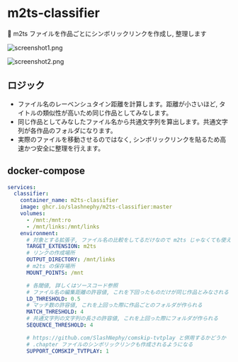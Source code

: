 # m2ts-classifier

🧹 m2ts ファイルを作品ごとにシンボリックリンクを作成し, 整理します

![screenshot1.png](https://i.imgur.com/XSjwXO7.png)

![screenshot2.png](https://i.imgur.com/YgZv3ko.png)

## ロジック

- ファイル名のレーベンシュタイン距離を計算します。距離が小さいほど, タイトルの類似性が高いため同じ作品としてみなします。
- 同じ作品としてみなしたファイル名から共通文字列を算出します。共通文字列が各作品のフォルダになります。
- 実際のファイルを移動させるのではなく, シンボリックリンクを貼るため高速かつ安全に整理を行えます。

## docker-compose

```yml
services:
  classifier:
    container_name: m2ts-classifier
    image: ghcr.io/slashnephy/m2ts-classifier:master
    volumes:
      - /mnt:/mnt:ro
      - /mnt/links:/mnt/links
    environment:
      # 対象とする拡張子, ファイル名の比較をしてるだけなので m2ts じゃなくても使えます
      TARGET_EXTENSION: m2ts
      # リンクの作成場所
      OUTPUT_DIRECTORY: /mnt/links
      # m2ts の保存場所
      MOUNT_POINTS: /mnt

      # 各閾値, 詳しくはソースコード参照
      # ファイル名の編集距離の許容値, これを下回ったものだけが同じ作品とみなされる
      LD_THRESHOLD: 0.5
      # マッチ数の許容値, これを上回った際に作品ごとのフォルダが作られる
      MATCH_THRESHOLD: 4
      # 共通文字列の文字列の長さの許容値, これを上回った際にフォルダが作られる
      SEQUENCE_THRESHOLD: 4

      # https://github.com/SlashNephy/comskip-tvtplay と併用するかどうか
      # .chapter ファイルのシンボリックリンクも作成されるようになる
      SUPPORT_COMSKIP_TVTPLAY: 1
```
